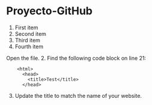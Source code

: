 # Proyecto-GitHub

<ol>
<li>First item</li>
<li>Second item</li>
<li>Third item</li>
<li>Fourth item</li>
</ol>

Open the file.
2.  Find the following code block on line 21:

        <html>
          <head>
            <title>Test</title>
          </head>

3.  Update the title to match the name of your website.
